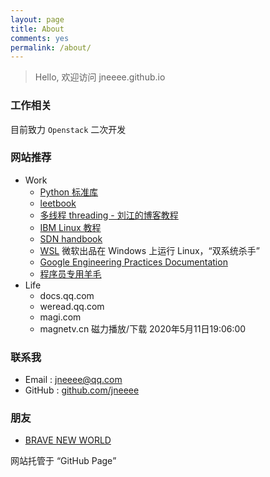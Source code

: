 ```yaml
---
layout: page
title: About
comments: yes
permalink: /about/
---
```


> Hello, 欢迎访问 jneeee.github.io

### 工作相关
目前致力 `Openstack` 二次开发

### 网站推荐

* Work
    * [Python 标准库](https://docs.python.org/zh-cn/3.6/library/index.html)
    * [leetbook](https://leetcode-cn.com/leetbook/)
    * [多线程 threading - 刘江的博客教程](https://www.liujiangblog.com/course/python/79)
    * [IBM Linux 教程](https://developer.ibm.com/zh/technologies/linux/tutorials)
    * [SDN handbook](https://tonydeng.github.io/sdn-handbook/)
    * [WSL](https://docs.microsoft.com/en-us/windows/wsl/) 微软出品在 Windows 上运行 Linux，“双系统杀手”
    * [Google Engineering Practices Documentation](https://google.github.io/eng-practices/)
    * [程序员专用羊毛](https://github.com/ripienaar/free-for-dev)
* Life
    * docs.qq.com
    * weread.qq.com
    * magi.com
    * magnetv.cn 磁力播放/下载 2020年5月11日19:06:00


### 联系我

- Email : jneeee@qq.com
- GitHub : [github.com/jneeee](https://github.com/jneeee)

### 朋友
* [BRAVE NEW WORLD](http://junphy.com/)

网站托管于 <q>GitHub Page</q>
